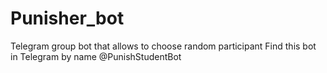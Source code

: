 # Punisher_bot
Telegram group bot that allows to choose random participant
Find this bot in Telegram by name @PunishStudentBot
